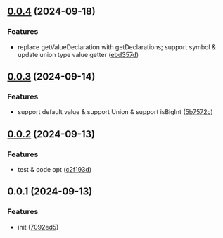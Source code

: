 ## [0.0.4](https://github.com/PengBoUESTC/type-to-value/compare/v0.0.3...v0.0.4) (2024-09-18)


### Features

* replace getValueDeclaration with getDeclarations; support symbol & update union type value getter ([ebd357d](https://github.com/PengBoUESTC/type-to-value/commit/ebd357d5948bfb22f4daf6c8b87911053d35acdb))



## [0.0.3](https://github.com/PengBoUESTC/type-to-value/compare/v0.0.2...v0.0.3) (2024-09-14)


### Features

* support default value & support Union & support isBigInt ([5b7572c](https://github.com/PengBoUESTC/type-to-value/commit/5b7572cd9dbebc502c302c233a1155f090276f34))



## [0.0.2](https://github.com/PengBoUESTC/type-to-value/compare/v0.0.1...v0.0.2) (2024-09-13)


### Features

* test & code opt ([c2f193d](https://github.com/PengBoUESTC/type-to-value/commit/c2f193d8b3c3e11107345d670f1d15c7fa268535))



## 0.0.1 (2024-09-13)


### Features

* init ([7092ed5](https://github.com/PengBoUESTC/type-to-value/commit/7092ed53ad75ec50cc5a083d882231df28819066))



